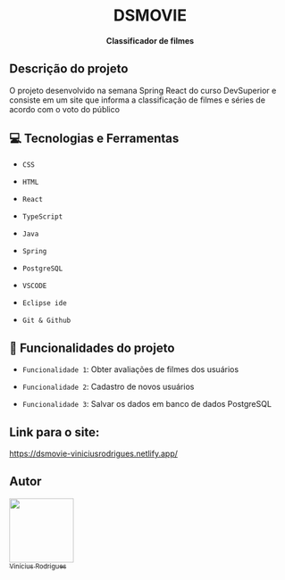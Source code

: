 <h1 align="center"> DSMOVIE </h1>
<h4 align="center"> Classificador de filmes </h4>

## Descrição do projeto 
  O projeto desenvolvido na semana Spring React do curso DevSuperior e consiste em um site que informa a classificação de filmes e séries de acordo com o voto do público 

## :computer: Tecnologias e Ferramentas 

- `CSS`

- `HTML`

- `React`

- `TypeScript` 

- `Java` 

- `Spring`

- `PostgreSQL` 

- `VSCODE`

- `Eclipse ide`

- `Git & Github`

## :hammer: Funcionalidades do projeto

- `Funcionalidade 1`: Obter avaliações de filmes dos usuários 

- `Funcionalidade 2`: Cadastro de novos usuários 

- `Funcionalidade 3`: Salvar os dados em banco de dados PostgreSQL

## Link para o site:

https://dsmovie-viniciusrodrigues.netlify.app/

## Autor

[<img src="https://user-images.githubusercontent.com/76957963/171774831-f51b4f04-1beb-498a-b7ab-a47a7af1d382.jpeg" width=115><br><sub>Vinícius Rodrigues</sub>](https://github.com/ViniciusRodrigues10)
